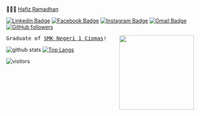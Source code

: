  👨🏻‍💻 [Hafiz Ramadhan](https://insancreative.id)

  [![Linkedin Badge](https://img.shields.io/badge/-Hafiz%20Ramadhan-blue?style=social&logo=Linkedin&logoColor=blue&link=https://www.linkedin.com/in/hfzrmd/)](https://www.linkedin.com/in/hfzrmd/) [![Facebook Badge](https://img.shields.io/badge/-Hafiz%20Ramadhan-blue?style=social&logo=Facebook&logoColor=blue&link=https://www.facebook.com/rmdhfz/)](https://www.facebook.com/rmdhfz/) [![Instagram Badge](http://img.shields.io/badge/-@Hafiz%20Ramadhan-1ca0f1?style=social&logo=Instagram&logoColor=black&link=https://instagram.com/hfzrmd)](https://instagram.com/hfzrmd) [![Gmail Badge](https://img.shields.io/badge/-hfzrmd@gmail.com-c14438?style=social&logo=Gmail&logoColor=red&link=mailto:hfzrmd@gmail.com)](mailto:hfzrmd@gmail.com) [![GitHub followers](https://img.shields.io/github/followers/rmdhfz?label=Follow&style=social)](https://github.com/rmdhfz/?tab=follow)

  <img align='right' src='https://user-images.githubusercontent.com/5713670/87202985-820dcb80-c2b6-11ea-9f56-7ec461c497c3.gif' width='200"'>
  <samp>
    Graduate of <a href='https://smkn1ciomas.sch.id/' target='_blank'> SMK Negeri 1 Ciomas</a>!
  </samp>
  
  
  
![github stats](https://github-readme-stats.vercel.app/api?username=rmdhfz&show_icons=true)
[![Top Langs](https://github-readme-stats.vercel.app/api/top-langs/?username=baihakitanjung&layout=compact&text_color=000&bg_color=fff)](https://github.com/anuraghazra/github-readme-stats)


![visitors](https://visitor-badge.glitch.me/badge?page_id=rmdhfz)
